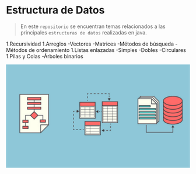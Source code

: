 # Estructura de Datos

> En este `repositorio` se encuentran temas relacionados a las principales `estructuras de datos` realizadas en java.

1.Recursividad
1.Arreglos
-Vectores
-Matrices
-Métodos de búsqueda
-Métodos de ordenamiento
1.Listas enlazadas
-Simples
-Dobles
-Circulares
1.Pilas y Colas
-Árboles binarios

![alt text](img/estructuras-de-datos.jpg)